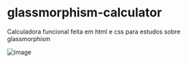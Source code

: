 # glassmorphism-calculator

Calculadora funcional feita em html e css para estudos sobre glassmorphism

![image](https://user-images.githubusercontent.com/76757576/122291560-55e9ca00-cecb-11eb-99c7-e83bfcc596bc.png)
